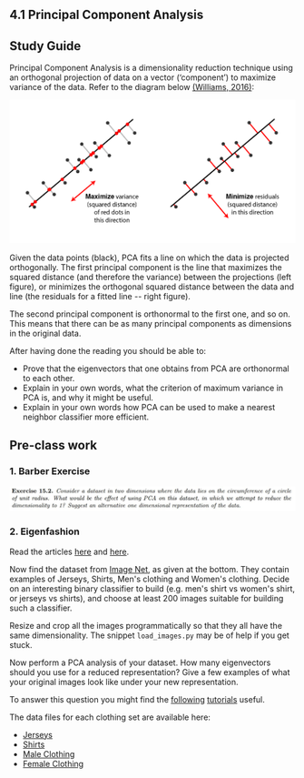 ## 4.1 Principal Component Analysis

## Study Guide

Principal Component Analysis is a dimensionality reduction technique using an orthogonal projection of data on a vector (‘component’) to maximize variance of the data. Refer to the diagram below [(Williams, 2016)](http://alexhwilliams.info/itsneuronalblog/2016/03/27/pca/):

![pca_minimizing_residuals_maximizing_variance](pca_two_views.png)

Given the data points (black), PCA fits a line on which the data is projected orthogonally. The first principal component is the line that maximizes the squared distance (and therefore the variance) between the projections (left figure), or minimizes the orthogonal squared distance between the data and line (the residuals for a fitted line -- right figure). 

The second principal component is orthonormal to the first one, and so on. This means that there can be as many principal components as dimensions in the original data.

After having done the reading you should be able to:

- Prove that the eigenvectors that one obtains from PCA are orthonormal to each other.
- Explain in your own words, what the criterion of maximum variance in PCA is, and why it might be useful.
- Explain in your own words how PCA can be used to make a nearest neighbor classifier more efficient.

## Pre-class work

### 1. Barber Exercise

![Exercise 15.2 from Barber](ex1.JPG)

### 2. Eigenfashion
Read the articles [here](https://medium.com/hackerati/eigenstyle-8c52cc979029) and [here](http://joelgrus.com/2013/06/24/t-shirts-feminism-parenting-and-data-science-part-2-eigenshirts/).

Now find the dataset from [Image Net](http://www.image-net.org/%20%22Image%20net%22), as given at the bottom. They contain examples of Jerseys, Shirts, Men's clothing and Women's clothing. Decide on an interesting binary classifier to build (e.g. men's shirt vs women's shirt, or jerseys vs shirts), and choose at least 200 images suitable for building such a classifier.

Resize and crop all the images programmatically so that they all have the same dimensionality. The snippet `load_images.py` may be of help if you get stuck.

Now perform a PCA analysis of your dataset. How many eigenvectors should you use for a reduced representation? Give a few examples of what your original images look like under your new representation.

To answer this question you might find the [following](https://scikit-learn.org/stable/auto_examples/decomposition/plot_pca_iris.html) [tutorials](http://scikit-learn.org/stable/auto_examples/decomposition/plot_faces_decomposition.html) useful.

The data files for each clothing set are available here:

- [Jerseys](https://course-resources.minerva.kgi.edu/uploaded_files/mke/YpANOV/jerseys.zip)
- [Shirts](https://course-resources.minerva.kgi.edu/uploaded_files/mke/rQb8dn/shirts.zip)
- [Male Clothing](https://course-resources.minerva.kgi.edu/uploaded_files/mke/nA93zn/male-clothing.zip)
- [Female Clothing](https://course-resources.minerva.kgi.edu/uploaded_files/mke/VL14ar/female-clothing.zip)
